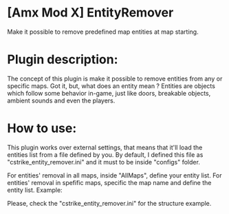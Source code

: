 # [Amx Mod X] EntityRemover
Make it possible to remove predefined map entities at map starting.

# Plugin description:
The concept of this plugin is make it possible to remove entities from any or specific maps.
Got it, but, what does an entity mean ? Entities are objects which follow some behavior in-game, just like doors, breakable objects, ambient sounds and even the players.

# How to use:
This plugin works over external settings, that means that it'll load the entities list from a file defined by you. By default, I defined this file as "cstrike_entity_remover.ini" and it must to be inside "configs" folder.

For entities' removal in all maps, inside "AllMaps", define your entity list.
For entities' removal in spefific maps, specific the map name and define the entity list. Example:

Please, check the "cstrike_entity_remover.ini" for the structure example.
